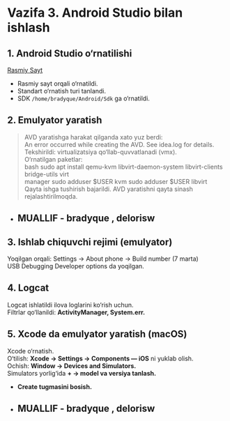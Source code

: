 # Vazifa 3. Android Studio bilan ishlash

## 1. Android Studio o‘rnatilishi  
[Rasmiy Sayt](https://www.googleadservices.com/pagead/aclk?sa=L&ai=DChsSEwiTv-qYgYCOAxX6KqIDHf_vKd0YACICCAEQABoCbGU&co=1&ase=2&gclid=Cj0KCQjwjdTCBhCLARIsAEu8bpLBsuBpgyiTvFmAUqHChPF6GobbYHoI1y11aPOx8rrKlbJ088NvmIEaAnjlEALw_wcB&ohost=www.google.com&cid=CAESV-D2EOljU7C9_G22m5g-ODUGsCiL0Bc4XU7DP0u9rRbS-RhfCxXdsinlsLMcqTnbXRm3wKBmdEdsAm-JUo0WS8u5WHXFihZzaIjwBijm3iHqtoT_PIgVUQ&category=acrcp_v1_45&sig=AOD64_2OUZioic-WVf60h-G0C5F9cU6wnQ&q&nis=4&adurl&ved=2ahUKEwjYw-WYgYCOAxUmHBAIHYOFIA0Q0Qx6BAgJEAE)
- Rasmiy sayt orqali o‘rnatildi.  
- Standart o‘rnatish turi tanlandi.  
- SDK `/home/bradyque/Android/Sdk` ga o‘rnatildi.

## 2. Emulyator yaratish  
> AVD yaratishga harakat qilganda xato yuz berdi:  
An error occurred while creating the AVD. See idea.log for details.  
Tekshirildi: virtualizatsiya qo‘llab-quvvatlanadi (vmx).  
O‘rnatilgan paketlar:  
bash sudo apt install qemu-kvm libvirt-daemon-system libvirt-clients bridge-utils virt  
manager sudo adduser $USER kvm sudo adduser $USER libvirt  
Qayta ishga tushirish bajarildi. AVD yaratishni qayta sinash rejalashtirilmoqda.

- ## MUALLIF - bradyque , delorisw

## 3. Ishlab chiquvchi rejimi (emulyator)  
Yoqilgan orqali: Settings → About phone → Build number (7 marta)  
USB Debugging Developer options da yoqilgan.

## 4. Logcat  
Logcat ishlatildi ilova loglarini ko‘rish uchun.  
Filtrlar qo‘llanildi: **ActivityManager, System.err.**

## 5. Xcode da emulyator yaratish (macOS)  
Xcode o‘rnatish.  
O‘tilish: **Xcode → Settings → Components — iOS** ni yuklab olish.  
Ochish: **Window → Devices and Simulators.**  
Simulators yorlig‘ida **+ → model va versiya tanlash.**  
- **Create tugmasini bosish.**


- ## MUALLIF - bradyque , delorisw